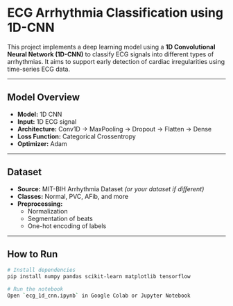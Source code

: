 #  ECG Arrhythmia Classification using 1D-CNN

This project implements a deep learning model using a **1D Convolutional Neural Network (1D-CNN)** to classify ECG signals into different types of arrhythmias. It aims to support early detection of cardiac irregularities using time-series ECG data.

---

##  Model Overview

- **Model:** 1D CNN
- **Input:** 1D ECG signal
- **Architecture:** Conv1D → MaxPooling → Dropout → Flatten → Dense
- **Loss Function:** Categorical Crossentropy
- **Optimizer:** Adam

---

##  Dataset

- **Source:** MIT-BIH Arrhythmia Dataset *(or your dataset if different)*
- **Classes:** Normal, PVC, AFib, and more
- **Preprocessing:**
  - Normalization
  - Segmentation of beats
  - One-hot encoding of labels

---

##  How to Run

```bash
# Install dependencies
pip install numpy pandas scikit-learn matplotlib tensorflow

# Run the notebook
Open `ecg_1d_cnn.ipynb` in Google Colab or Jupyter Notebook
